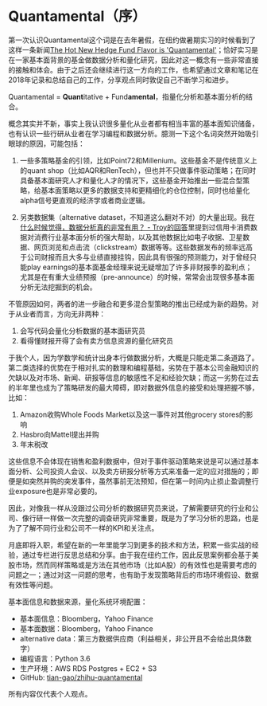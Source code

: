 # Quantamental（序）

第一次认识Quantamental这个词是在去年暑假，在纽约做暑期实习的时候看到了这样一条新闻[The Hot New Hedge Fund Flavor is 'Quantamental'][news]；恰好实习是在一家基本面背景的基金做数据分析和量化研究，因此对这一概念有一些非常直接的接触和体会。由于之后还会继续进行这一方向的工作，也希望通过文章和笔记在2018年记录和总结自己的工作，分享观点同时敦促自己不断学习和进步。



Quantamental = **Quant**itative + Fund**amental**，指量化分析和基本面分析的结合。

概念其实并不新，事实上我认识很多量化从业者都有相当丰富的基本面知识储备，也有认识一些行研从业者在学习编程和数据分析。臆测一下这个名词突然开始吸引眼球的原因，可能包括：

1. 一些多策略基金的引领，比如Point72和Millenium。这些基金不是传统意义上的quant shop（比如AQR和RenTech），但也并不只做事件驱动策略；在同时具备基本面研究人才和量化人才的情况下，这些基金开始推出一些混合型策略，给基本面策略以更多的数据支持和更精细化的仓位控制，同时也给量化alpha信号更直观的经济学或者商业逻辑。

2. 另类数据集（alternative dataset，不知道这么翻对不对）的大量出现。我在[什么时候觉得，数据分析真的非常有用？ - Troy的回答][answer]里提到过信用卡消费数据对消费行业基本面分析的强大帮助，以及其他数据比如电子收据、卫星数据、网页浏览和点击流（clickstream）数据等等。这些数据发布的频率远高于公司财报而且大多与业绩直接挂钩，因此具有很强的预测能力，对于曾经只能play earnings的基本面基金经理来说无疑增加了许多非财报季的盈利点；尤其是在有重大业绩预报（pre-announce）的时候，常常会出现很多基本面分析无法挖掘到的机会。



不管原因如何，两者的进一步融合和更多混合型策略的推出已经成为新的趋势。对于从业者而言，方向无非两种：

1. 会写代码会量化分析数据的基本面研究员
2. 看得懂财报开得了会有卖方信息资源的量化研究员



于我个人，因为学数学和统计出身本行做数据分析，大概是只能走第二条道路了。第二类选择的优势在于相对扎实的数理和编程基础，劣势在于基本公司金融知识的欠缺以及对市场、新闻、研报等信息的敏感性不足和经验欠缺；而这一劣势在过去的半年里也成为了策略研发的最大障碍，即对数据外信息的接受和处理把握不够，比如：

1. Amazon收购Whole Foods Market以及这一事件对其他grocery stores的影响
2. Hasbro向Mattel提出并购
3. 年末税改



这些信息不会体现在销售和盈利数据中，但对于事件驱动策略来说是可以通过基本面分析、公司投资人会议、以及卖方研报分析等方式来准备一定的应对措施的；即便是如突然并购的突发事件，虽然事前无法预知，但在第一时间内止损止盈调整行业exposure也是非常必要的。



因此，对像我一样从没跟过公司分析的数据研究员来说，了解需要研究的行业和公司、像行研一样做一次完整的调查研究非常重要，既是为了学习分析的思路，也是为了了解不同行业和公司不一样的KPI和关注点。



月底即将入职，希望在新的一年里能学习到更多的技术和方法，积累一些实战的经验，通过专栏进行反思总结和分享。由于我在纽约工作，因此反思案例都会基于美股市场，然而同样策略或是方法在其他市场（比如A股）的有效性也是需要考虑的问题之一；通过对这一问题的思考，也有助于发现策略背后的市场环境假设、数据有效性等问题。



基本面信息和数据来源，量化系统环境配置：

- 基本面信息：Bloomberg，Yahoo Finance
- 基本面数据：Bloomberg，Yahoo Finance
- alternative data：第三方数据供应商（利益相关，非公开且不会给出具体数字）
- 编程语言：Python 3.6
- 生产环境：AWS RDS Postgres + EC2 + S3
- GitHub: [tian-gao/zhihu-quantamental][github]



所有内容仅代表个人观点。



[news]: https://www.bloomberg.com/news/articles/2017-08-25/the-hot-new-hedge-fund-flavor-is-quantamental-quicktake-q-a
[answer]: https://www.zhihu.com/question/63259001/answer/273223949
[github]: https://github.com/tian-gao/zhihu-quantamental